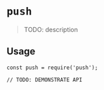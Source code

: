 # `push`

> TODO: description

## Usage

```
const push = require('push');

// TODO: DEMONSTRATE API
```
